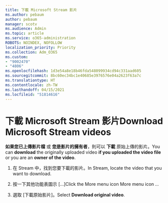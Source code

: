 ```yaml
---
title: 下載 Microsoft Stream 影片
ms.author: pebaum
author: pebaum
manager: scotv
ms.audience: Admin
ms.topic: article
ms.service: o365-administration
ROBOTS: NOINDEX, NOFOLLOW
localization_priority: Priority
ms.collection: Adm_O365
ms.custom:
- "9002470"
- "4806"
ms.openlocfilehash: 1d3e54a8e18b46fda548099934cd94c331aad605
ms.sourcegitcommit: 8bc60ec34bc1e40685e3976576e04a2623f63a7c
ms.translationtype: HT
ms.contentlocale: zh-TW
ms.lasthandoff: 04/15/2021
ms.locfileid: "51814616"
---
```

# <a name="download-microsoft-stream-videos"></a><span data-ttu-id="7799e-102">下載 Microsoft Stream 影片</span><span class="sxs-lookup"><span data-stu-id="7799e-102">Download Microsoft Stream videos</span></span>

<span data-ttu-id="7799e-103">**如果您已上傳影片檔** 或 **您是影片的擁有者**，則可以 **下載** 原始上傳的影片。</span><span class="sxs-lookup"><span data-stu-id="7799e-103">You can **download** the originally uploaded video **if you uploaded the video file** or you are an **owner of the video**.</span></span>

1. <span data-ttu-id="7799e-104">在 Stream 中，找到您要下載的影片。</span><span class="sxs-lookup"><span data-stu-id="7799e-104">In Stream, locate the video that you want to download.</span></span>

2. <span data-ttu-id="7799e-105">按一下其他功能表圖示 [...]</span><span class="sxs-lookup"><span data-stu-id="7799e-105">Click the More menu icon More menu icon *...*</span></span>

3. <span data-ttu-id="7799e-106">選取 [下載原始影片]。</span><span class="sxs-lookup"><span data-stu-id="7799e-106">Select **Download original video**.</span></span>
